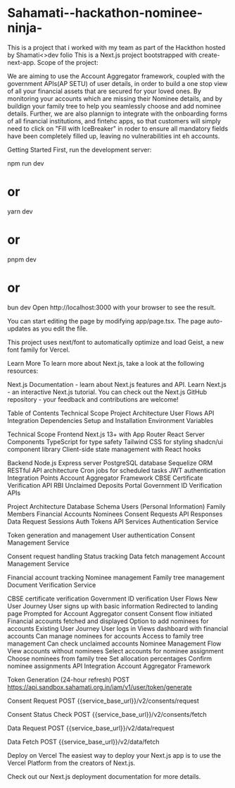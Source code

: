 # Sahamati--hackathon-nominee-ninja-
This is a project that i worked with my team as part of the Hackthon hosted by Shamati&lt;>dev folio
This is a Next.js project bootstrapped with create-next-app. Scope of the project:

We are aiming to use the Account Aggregator framework, coupled with the government APIs(AP SETU) of user details, in order to build a one stop view of all your financial assets that are secured for your loved ones.
By monitoring your accounts which are missing their Nominee details, and by buildign your family tree to help you seamlessly choose and add nominee details. Further, we are also plannign to integrate with the onboarding forms of all financial institutions, and fintehc apps, so that customers will simply need to click on "Fill with IceBreaker" in roder to ensure all mandatory fields have been completely filled up, leaving no vulnerabilities int eh accounts.

Getting Started
First, run the development server:

npm run dev
# or
yarn dev
# or
pnpm dev
# or
bun dev
Open http://localhost:3000 with your browser to see the result.

You can start editing the page by modifying app/page.tsx. The page auto-updates as you edit the file.

This project uses next/font to automatically optimize and load Geist, a new font family for Vercel.

Learn More
To learn more about Next.js, take a look at the following resources:

Next.js Documentation - learn about Next.js features and API.
Learn Next.js - an interactive Next.js tutorial.
You can check out the Next.js GitHub repository - your feedback and contributions are welcome!

Table of Contents Technical Scope Project Architecture User Flows API Integration Dependencies Setup and Installation Environment Variables

Technical Scope Frontend Next.js 13+ with App Router React Server Components TypeScript for type safety Tailwind CSS for styling shadcn/ui component library Client-side state management with React hooks

Backend Node.js Express server PostgreSQL database Sequelize ORM RESTful API architecture Cron jobs for scheduled tasks JWT authentication Integration Points Account Aggregator Framework CBSE Certificate Verification API RBI Unclaimed Deposits Portal Government ID Verification APIs

Project Architecture Database Schema Users (Personal Information) Family Members Financial Accounts Nominees Consent Requests API Responses Data Request Sessions Auth Tokens API Services Authentication Service

Token generation and management User authentication Consent Management Service

Consent request handling Status tracking Data fetch management Account Management Service

Financial account tracking Nominee management Family tree management Document Verification Service

CBSE certificate verification Government ID verification User Flows New User Journey User signs up with basic information Redirected to landing page Prompted for Account Aggregator consent Consent flow initiated Financial accounts fetched and displayed Option to add nominees for accounts Existing User Journey User logs in Views dashboard with financial accounts Can manage nominees for accounts Access to family tree management Can check unclaimed accounts Nominee Management Flow View accounts without nominees Select accounts for nominee assignment Choose nominees from family tree Set allocation percentages Confirm nominee assignments API Integration Account Aggregator Framework

Token Generation (24-hour refresh) POST https://api.sandbox.sahamati.org.in/iam/v1/user/token/generate

Consent Request POST {{service_base_url}}/v2/consents/request

Consent Status Check POST {{service_base_url}}/v2/consents/fetch

Data Request POST {{service_base_url}}/v2/data/request

Data Fetch POST {{service_base_url}}/v2/data/fetch

Deploy on Vercel
The easiest way to deploy your Next.js app is to use the Vercel Platform from the creators of Next.js.

Check out our Next.js deployment documentation for more details.
